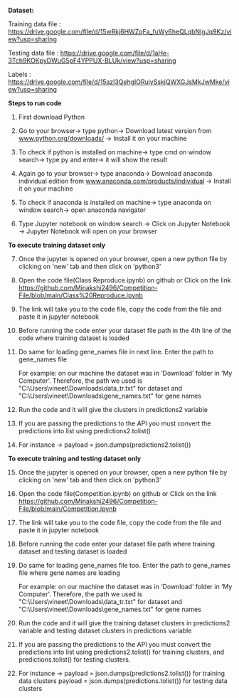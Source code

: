 **Dataset:**
 
 Training data file : https://drive.google.com/file/d/15wRkj6HWZqFa_fuWy6heQLqbNIgJq9Kz/view?usp=sharing  
 
 Testing data file : https://drive.google.com/file/d/1aHe-3Tch9KOKpyDWuG5pF4YPPUX-BLUk/view?usp=sharing 
 
 Labels : https://drive.google.com/file/d/15azl3QehglORujySskjQWXGJsMkJwMke/view?usp=sharing  





**Steps to run code**

1. First download Python

2. Go to your browser-> type python-> Download latest version from www.python.org/downloads/ -> Install it on your machine

3. To check if python is installed on machine-> type cmd on window search-> type py and enter-> it will show the result

4. Again go to your browser-> type anaconda-> Download anaconda individual edition from www.anaconda.com/products/individual -> Install it on your machine

5. To check if anaconda is installed on machine-> type anaconda on window search-> open anaconda navigator

6. Type Jupyter notebook on window search -> Click on Jupyter Notebook -> Jupyter Notebook will open on your browser

**To execute training dataset only**

7. Once the jupyter is opened on your browser, open a new python file by clicking on 'new' tab and then click on 'python3'

8. Open the code file(Class Reproduce.ipynb) on github  or Click on the link https://github.com/Minakshi2496/Competition-File/blob/main/Class%20Reproduce.ipynb 

9. The link will take you to the code file, copy the code from the file and paste it in jupyter notebook 

10. Before running the code enter your dataset  file path in the 4th line of the code where training dataset is loaded

11. Do same for loading gene_names file in next line. Enter the path to gene_names file

    For example: on our machine the dataset was in ‘Download’ folder in ‘My Computer’. Therefore, the path we used is  "C:\Users\vineet\Downloads\data_tr.txt" for         dataset and "C:\Users\vineet\Downloads\gene_names.txt" for gene names

12. Run the code and it will give the clusters in predictions2 variable

13. If you are passing the predictions to the API you must convert the predictions into list using predictions2.tolist() 

14. For instance -> payload = json.dumps(predictions2.tolist())

**To execute training and testing dataset only**

15.  Once the jupyter is opened on your browser, open a new python file by clicking on 'new' tab and then click on 'python3'

16. Open the code file(Competition.ipynb) on github  or Click on the link https://github.com/Minakshi2496/Competition-File/blob/main/Competition.ipynb 

17. The link will take you to the code file, copy the code from the file and paste it in jupyter notebook

18. Before running the code enter your dataset  file path where training dataset and testing dataset is loaded

19. Do same for loading gene_names file too. Enter the path to gene_names file where gene names are loading

    For example: on our machine the dataset was in ‘Download’ folder in ‘My Computer’. Therefore, the path we used is  "C:\Users\vineet\Downloads\data_tr.txt" for       dataset and "C:\Users\vineet\Downloads\gene_names.txt" for gene names

20. Run the code and it will give the training dataset clusters in predictions2 variable and testing dataset clusters in predictions variable

21. If you are passing the predictions to the API you must convert the predictions into list using predictions2.tolist() for training clusters, and predictions.tolist() for testing clusters.

22. For instance -> payload = json.dumps(predictions2.tolist()) for training data clusters
                    payload = json.dumps(predictions.tolist()) for testing data clusters
